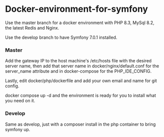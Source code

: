 # Docker-environment-for-symfony

Use the master branch for a docker environment with PHP 8.3, MySql 8.2, the latest Redis and Nginx.

Use the develop branch to have Symfony 7.0.1 installed.

### Master

Add the gateway IP to the host machine's /etc/hosts file with the desired server name, 
then add that server name in docker/nginx/default.conf for the server_name attribute and in docker-compose
for the PHP_IDE_CONFIG. 

Lastly, edit docker/php/dockerfile and add your own email and name for git config.

docker compose up -d and the environment is ready for you to install what you need on it.

### Develop

Same as develop, just with a composer install in the php container to bring symfony up. 
